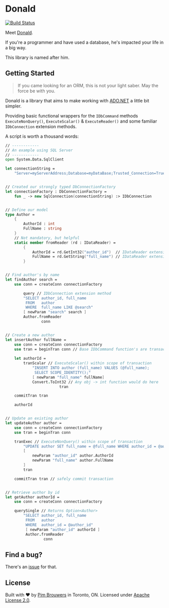 # Donald

[![Build Status](https://travis-ci.org/pimbrouwers/Donald.svg?branch=master)](https://travis-ci.org/pimbrouwers/Donald)

Meet [Donald](https://en.wikipedia.org/wiki/Donald_D._Chamberlin). 

If you're a programmer and have used a database, he's impacted your life in a big way. 

This library is named after him.

## Getting Started

> If you came looking for an ORM, this is not your light saber. May the force be with you.

Donald is a library that aims to make working with [ADO.NET](https://docs.microsoft.com/en-us/dotnet/framework/data/adonet/ado-net-overview) a little bit simpler. 

Providing basic functional wrappers for the `IDbCommand` methods `ExecuteNonQuery()`, `ExecuteScalar()` & `ExecuteReader()` and some familiar `IDbConnection` extension methods.

A script is worth a thousand words:

```fsharp
// ------------
// An example using SQL Server
// ------------
open System.Data.SqlClient

let connectionString = 
    "Server=myServerAddress;Database=myDataBase;Trusted_Connection=True;"


// Created our strongly typed DbConnectionFactory
let connectionFactory : DbConnectionFactory = 
    fun _ -> new SqlConnection(connectionString) :> IDbConnection


// Define our model
type Author = 
    {
        AuthorId : int
        FullName : string
    }
    // Not mandatory, but helpful
    static member fromReader (rd : IDataReader) = 
        {
            AuthorId = rd.GetInt32("author_id")  // IDataReader extension method
            FullName = rd.GetString("full_name") // IDataReader extension method
        }


// Find author's by name
let findAuthor search =
    use conn = createConn connectionFactory

    	query // IDbConnection extension method
        "SELECT author_id, full_name
         FROM   author
         WHERE  full_name LIKE @search"
        [ newParam "search" search ]
        Author.fromReader
				conn


// Create a new author
let insertAuthor fullName =
    use conn = createConn connectionFactory
    use tran = beginTran conn // Base IDbCommand function's are transaction-oriented
    
    let authorId = 
        tranScalar // ExecuteScalar() within scope of transaction
            "INSERT INTO author (full_name) VALUES (@full_name);
             SELECT SCOPE_IDENTITY();"
            [ newParam "full_name" fullName]
            Convert.ToInt32 // Any obj -> int function would do here
						tran

    commitTran tran

    authorId 


// Update an existing author
let updateAuthor author =
    use conn = createConn connectionFactory
    use tran = beginTran conn 

    tranExec // ExecuteNonQuery() within scope of transaction
        "UPDATE author SET full_name = @full_name WHERE author_id = @author_id"
        [ 
            newParam "author_id" author.AuthorId
            newParam "full_name" author.FullName
        ]
        tran

    commitTran tran // safely commit transaction


// Retrieve author by id
let getAuthor authorId =
    use conn = createConn connectionFactory

    querySingle // Returns Option<Author>
        "SELECT author_id, full_name
         FROM   author
         WHERE  author_id = @author_id"
         [ newParam "author_id" authorId ]
         Author.fromReader 
				 conn
```

## Find a bug?

There's an [issue](https://github.com/pimbrouwers/Donald/issues) for that.

## License

Built with ♥ by [Pim Brouwers](https://github.com/pimbrouwers) in Toronto, ON. Licensed under [Apache License 2.0](https://github.com/pimbrouwers/Donald/blob/master/LICENSE).

